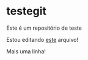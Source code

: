 # testegit
Este é um repositório de teste

Estou editando [este](https://github.com/cristborges/testegit/edit/readme-edits/README.md) arquivo!

Mais uma linha!